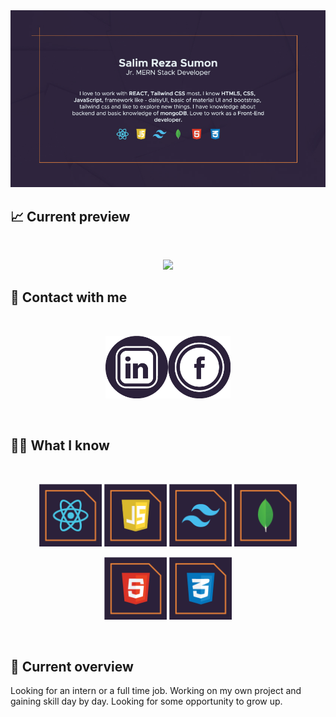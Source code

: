 <a href="https://www.facebook.com/salimreza.sumon.5/">
<img src="https://github.com/isalim079/isalim079/blob/main/assets/coverImageGit.jpg?raw=true" />
</a>

## 📈 Current preview

<br />
<p align="center">
  <img width="60%" src="https://github-readme-streak-stats.herokuapp.com?user=isalim079&theme=synthwave&hide_border=true&border_radius=5.3&date_format=M%20j%5B%2C%20Y%5D" />
</p>

## 🤝 Contact with me

<br />

[<p align="center"/><img height="100" src="https://github.com/isalim079/isalim079/blob/main/assets/LinkedinIcon.png?raw=true">](https://www.linkedin.com/in/md-salim-reza-sumon-99027220a/)[<img height="100" src="https://github.com/isalim079/isalim079/blob/main/assets/facebookIcon.png?raw=true">](https://www.facebook.com/salimreza.sumon.5/) 

<br />

## 🧑‍💻 What I know

<br>
<p align="center">
<img height="100" src="https://github.com/isalim079/isalim079/blob/main/assets/techIcon/react.png?raw=true"/>
<img height="100" src="https://github.com/isalim079/isalim079/blob/main/assets/techIcon/javaScript.png?raw=true"/>
<img height="100" src="https://github.com/isalim079/isalim079/blob/main/assets/techIcon/tailwind.png?raw=true"/>
<img height="100" src="https://github.com/isalim079/isalim079/blob/main/assets/techIcon/mongoDB.png?raw=true"/>

</p>
<p align="center">
<img height="100" src="https://github.com/isalim079/isalim079/blob/main/assets/techIcon/html.png?raw=true"/>
<img height="100" src="https://github.com/isalim079/isalim079/blob/main/assets/techIcon/css.png?raw=true"/>

</p>
<br/>

## 🔎 Current overview

 Looking for an intern or a full time job. Working on my own project and gaining skill day by day. Looking for some opportunity to grow up.

<!---
isalim079/isalim079 is a ✨ special ✨ repository because its `README.md` (this file) appears on your GitHub profile.
You can click the Preview link to take a look at your changes.
--->
